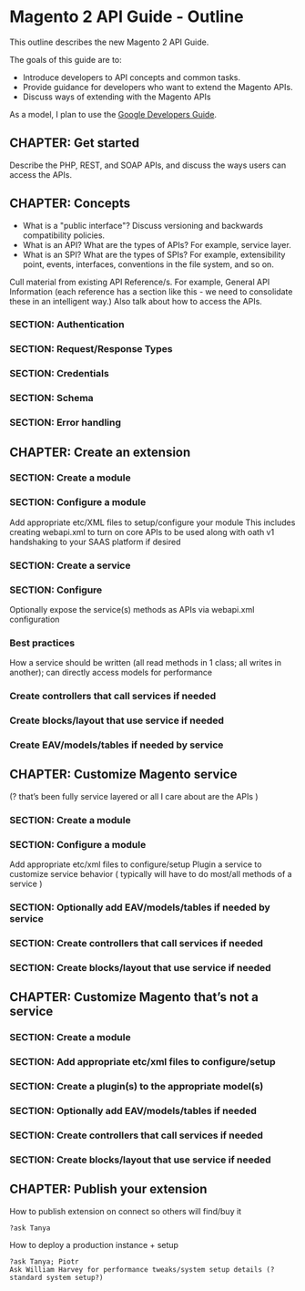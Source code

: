 Magento 2 API Guide - Outline
=============================

This outline describes the new Magento 2 API Guide.

The goals of this guide are to:

* Introduce developers to API concepts and common tasks.
* Provide guidance for developers who want to extend the Magento APIs.
* Discuss ways of extending with the Magento APIs

As a model, I plan to use the [Google Developers Guide](http://developer-support-handbook.appspot.com/documentation.html#developers-guide).


CHAPTER: Get started
--------------------

Describe the PHP, REST, and SOAP APIs, and discuss the ways users can access the APIs.

CHAPTER: Concepts
-----------------

- What is a "public interface"? Discuss versioning and backwards compatibility policies.
- What is an API? What are the types of APIs? For example, service layer.
- What is an SPI? What are the types of SPIs? For example, extensibility point, events, interfaces, conventions in the file system, and so on.

Cull material from existing API Reference/s. For example, General API Information (each reference has a section like this - we need to consolidate these in an intelligent way.) Also talk about how to access the APIs.
### SECTION: Authentication

### SECTION: Request/Response Types

### SECTION: Credentials

### SECTION: Schema

### SECTION: Error handling

CHAPTER: Create an extension
----------------------------

### SECTION: Create a module
### SECTION: Configure a module
Add appropriate etc/XML files to setup/configure your module
This includes creating webapi.xml to turn on core APIs to be used along with oath v1 handshaking to your SAAS platform if desired
### SECTION: Create a service
### SECTION: Configure
Optionally expose the service(s) methods as APIs via webapi.xml configuration
### Best practices
How a service should be written (all read methods in 1 class; all writes in another);  can directly access models for performance
### Create controllers that call services if needed
### Create blocks/layout that use service if needed
### Create EAV/models/tables if needed by service

CHAPTER: Customize Magento service
----------------------------------
(? that’s been fully service layered or all I care about are the APIs )

### SECTION: Create a module
### SECTION: Configure a module
Add appropriate etc/xml files to configure/setup
Plugin a service to customize service behavior ( typically will have to do most/all methods of a service )
### SECTION: Optionally add EAV/models/tables if needed by service
### SECTION: Create controllers that call services if needed
### SECTION: Create blocks/layout that use service if needed

CHAPTER: Customize Magento that’s not a service
-----------------------------------------------

### SECTION: Create a module
### SECTION: Add appropriate etc/xml files to configure/setup
### SECTION: Create a plugin(s) to the appropriate model(s)
### SECTION: Optionally add EAV/models/tables if needed
### SECTION: Create controllers that call services if needed
### SECTION: Create blocks/layout that use service if needed

CHAPTER: Publish your extension
-------------------------------
How to publish extension on connect so others will find/buy it

    ?ask Tanya

How to deploy a production instance + setup

    ?ask Tanya; Piotr
    Ask William Harvey for performance tweaks/system setup details (?standard system setup?)
